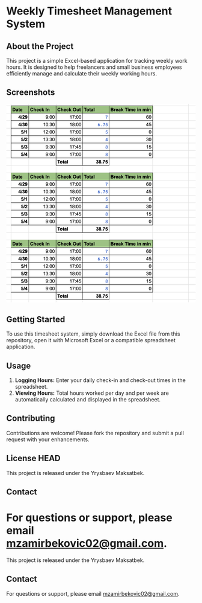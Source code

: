 # Weekly Timesheet Management System

## About the Project
This project is a simple Excel-based application for tracking weekly work hours. It is designed to help freelancers and small business employees efficiently manage and calculate their weekly working hours.

## Screenshots

![screenshot](Screenshot.png)

## Getting Started
To use this timesheet system, simply download the Excel file from this repository, open it with Microsoft Excel or a compatible spreadsheet application.

## Usage
1. **Logging Hours:** Enter your daily check-in and check-out times in the spreadsheet.
2. **Viewing Hours:** Total hours worked per day and per week are automatically calculated and displayed in the spreadsheet.

## Contributing
Contributions are welcome! Please fork the repository and submit a pull request with your enhancements.

## License HEAD
This project is released under the Yrysbaev Maksatbek.

## Contact
For questions or support, please email mzamirbekovic02@gmail.com.
=======
This project is released under the Yrysbaev Maksatbek.

## Contact
For questions or support, please email mzamirbekovic02@gmail.com.

